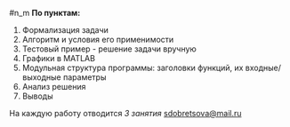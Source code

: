 #n_m
**По пунктам:**
1. Формализация задачи
2. Алгоритм и условия его применимости
3. Тестовый пример - решение задачи вручную
4. Графики в MATLAB
5. Модульная структура программы: заголовки функций, их входные/выходные параметры
6. Анализ решения
7. Выводы

На каждую работу отводится *3 занятия*
sdobretsova@mail.ru